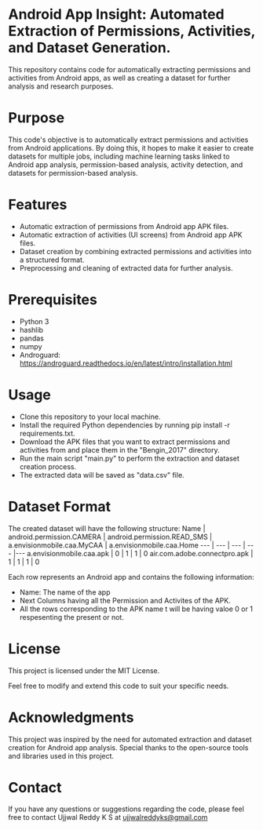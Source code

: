 # Android App Insight: Automated Extraction of Permissions, Activities, and Dataset Generation.
This repository contains code for automatically extracting permissions and activities from Android apps, as well as creating a dataset for further analysis and research purposes.

# Purpose
This code's objective is to automatically extract permissions and activities from Android applications. By doing this, it hopes to make it easier to create datasets for multiple jobs, including machine learning tasks linked to Android app analysis, permission-based analysis, activity detection, and datasets for permission-based analysis.

# Features
* Automatic extraction of permissions from Android app APK files.
* Automatic extraction of activities (UI screens) from Android app APK files.
* Dataset creation by combining extracted permissions and activities into a structured format.
* Preprocessing and cleaning of extracted data for further analysis.

# Prerequisites
* Python 3
* hashlib
* pandas
* numpy
* Androguard: https://androguard.readthedocs.io/en/latest/intro/installation.html

# Usage
* Clone this repository to your local machine.
* Install the required Python dependencies by running pip install -r requirements.txt.
* Download the APK files that you want to extract permissions and activities from and place them in the "Bengin_2017" directory.
* Run the main script "main.py" to perform the extraction and dataset creation process.
* The extracted data will be saved as "data.csv" file.

# Dataset Format
The created dataset will have the following structure:
Name | android.permission.CAMERA | android.permission.READ_SMS | a.envisionmobile.caa.MyCAA | a.envisionmobile.caa.Home 
--- | --- | --- | --- |--- 
a.envisionmobile.caa.apk | 0 | 1 | 1 | 0 
air.com.adobe.connectpro.apk | 1 | 1 | 1 | 0 

Each row represents an Android app and contains the following information:
* Name: The name of the app
* Next Columns having all the Permission and Activites of the APK.
* All the rows corresponding to the APK name t will be having valoe 0 or 1 respesenting the present or not. 

# License

This project is licensed under the MIT License.

Feel free to modify and extend this code to suit your specific needs.

# Acknowledgments

This project was inspired by the need for automated extraction and dataset creation for Android app analysis. Special thanks to the open-source tools and libraries used in this project.

# Contact
If you have any questions or suggestions regarding the code, please feel free to contact Ujjwal Reddy K S at ujjwalreddyks@gmail.com

